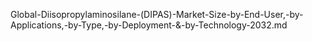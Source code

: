 Global-Diisopropylaminosilane-(DIPAS)-Market-Size-by-End-User,-by-Applications,-by-Type,-by-Deployment-&-by-Technology-2032.md
